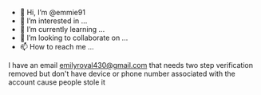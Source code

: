 - 👋 Hi, I’m @emmie91
- 👀 I’m interested in ...
- 🌱 I’m currently learning ...
- 💞️ I’m looking to collaborate on ...
- 📫 How to reach me ...

<!---
emmie91/emmie91 is a ✨ special ✨ repository because its `README.md` (this file) appears on your GitHub profile.
You can click the Preview link to take a look at your changes.
--->
I have an email emilyroyal430@gmail.com that needs two step verification removed but don't have device or phone number associated with the account cause people stole it 
